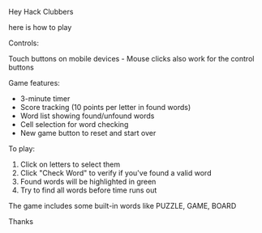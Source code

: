 Hey Hack Clubbers

here is how to play

Controls:

Touch buttons on mobile devices - Mouse clicks also work for the control buttons


Game features:
   - 3-minute timer
   - Score tracking (10 points per letter in found words)
   - Word list showing found/unfound words
   - Cell selection for word checking
   - New game button to reset and start over

To play:
1. Click on letters to select them
2. Click "Check Word" to verify if you've found a valid word
3. Found words will be highlighted in green
4. Try to find all words before time runs out

The game includes some built-in words like PUZZLE, GAME, BOARD

Thanks
